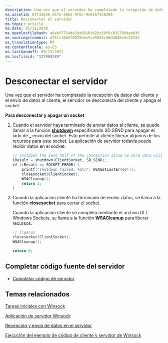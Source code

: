 ```yaml
---
description: Una vez que el servidor ha completado la recepción de datos del cliente y el envío de datos al cliente, el servidor se desconecta del cliente y apaga el socket.
ms.assetid: 67f33645-d57a-48bd-9f0c-9e816f528204
title: Desconectar el servidor
ms.topic: article
ms.date: 05/31/2018
ms.openlocfilehash: a6abf7754da39a891b3d29c69f6c835706debd36
ms.sourcegitcommit: d75fc10b9f0825bbe5ce5045c90d4045e3c53243
ms.translationtype: MT
ms.contentlocale: es-ES
ms.lasthandoff: 09/13/2021
ms.locfileid: "127068289"
---
```

# <a name="disconnecting-the-server"></a>Desconectar el servidor

Una vez que el servidor ha completado la recepción de datos del cliente y el envío de datos al cliente, el servidor se desconecta del cliente y apaga el socket.

**Para desconectar y apagar un socket**

1.  Cuando el servidor haya terminado de enviar datos al cliente, se puede llamar a la función [**shutdown**](/windows/desktop/api/winsock/nf-winsock-shutdown) especificando SD SEND para apagar el lado de \_ envío del socket. Esto permite al cliente liberar algunos de los recursos para este socket. La aplicación de servidor todavía puede recibir datos en el socket.
    ```C++
    // shutdown the send half of the connection since no more data will be sent
    iResult = shutdown(ClientSocket, SD_SEND);
    if (iResult == SOCKET_ERROR) {
        printf("shutdown failed: %d\n", WSAGetLastError());
        closesocket(ClientSocket);
        WSACleanup();
        return 1;
    }
    ```

    

2.  Cuando la aplicación cliente ha terminado de recibir datos, se llama a la función [**closesocket**](/windows/desktop/api/winsock/nf-winsock-closesocket) para cerrar el socket.

    Cuando la aplicación cliente se completa mediante el archivo DLL Windows Sockets, se llama a la función [**WSACleanup**](/windows/desktop/api/winsock/nf-winsock-wsacleanup) para liberar recursos.

    ```C++
    // cleanup
    closesocket(ClientSocket);
    WSACleanup();

    return 0;
    ```

    

## <a name="complete-server-source-code"></a>Completar código fuente del servidor

-   [Completar código de servidor](complete-server-code.md)

## <a name="related-topics"></a>Temas relacionados

<dl> <dt>

[Tareas iniciales con Winsock](getting-started-with-winsock.md)
</dt> <dt>

[Aplicación de servidor Winsock](winsock-server-application.md)
</dt> <dt>

[Recepción y envío de datos en el servidor](receiving-and-sending-data-on-the-server.md)
</dt> <dt>

[Ejecución del ejemplo de código de cliente y servidor de Winsock](finished-server-and-client-code.md)
</dt> </dl>

 

 




